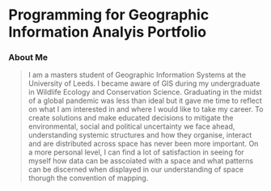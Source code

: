 # Programming for Geographic Information Analyis Portfolio

### About Me
> I am a masters student of Geographic Information Systems at the University of Leeds. I became aware of GIS during my undergraduate in Wildlife Ecology and Conservation Science. Graduating in the midst of a global pandemic was less than ideal but it gave me time to reflect on what I am interested in and where I would like to take my career. To create solutions and make educated decisions to mitigate the environmental, social and political uncertainty we face ahead, understanding systemic structures and how they organise, interact and are distributed across space has never been more important. On a more personal level, I can find a lot of satisfaction in seeing for myself how data can be asscoiated with a space and what patterns can be discerned when displayed in our understanding of space thorugh the convention of mapping.
